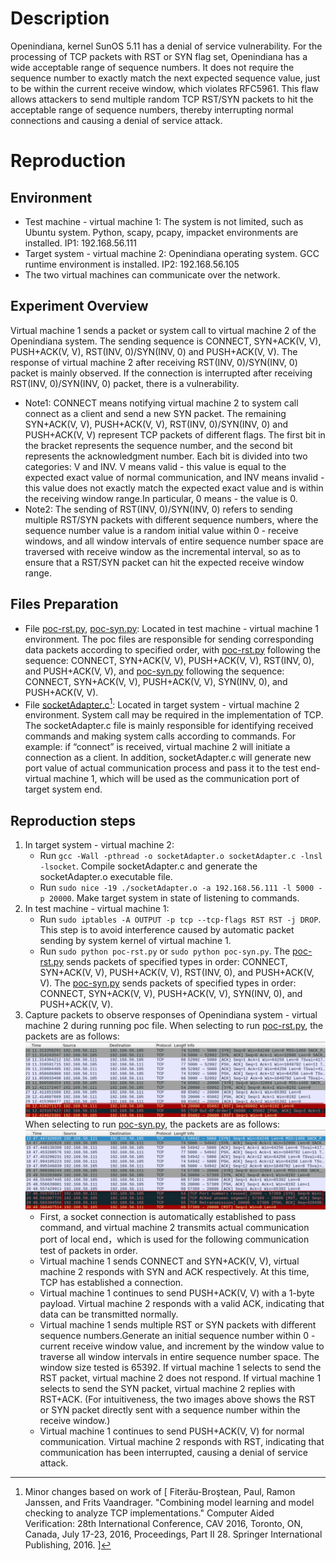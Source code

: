 # Description
Openindiana, kernel SunOS 5.11 has a denial of service vulnerability. For the processing of TCP packets with RST or SYN flag set, Openindiana has a wide acceptable range of sequence numbers. It does not require the sequence number to exactly match the next expected sequence value, just to be within the current receive window, which violates RFC5961. This flaw allows attackers to send multiple random TCP RST/SYN packets to hit the acceptable range of sequence numbers, thereby interrupting normal connections and causing a denial of service attack.

# Reproduction
## Environment
* Test machine - virtual machine 1: The system is not limited, such as Ubuntu system. Python, scapy, pcapy, impacket environments are installed. IP1: 192.168.56.111 
* Target system - virtual machine 2: Openindiana operating system. GCC runtime environment is installed. IP2: 192.168.56.105 
* The two virtual machines can communicate over the network.

## Experiment Overview
Virtual machine 1 sends a packet or system call to virtual machine 2 of the Openindiana system. The sending sequence is CONNECT, SYN+ACK(V, V), PUSH+ACK(V, V), RST(INV, 0)/SYN(INV, 0) and PUSH+ACK(V, V). The response of virtual machine 2 after receiving RST(INV, 0)/SYN(INV, 0) packet is mainly observed. If the connection is interrupted after receiving RST(INV, 0)/SYN(INV, 0) packet, there is a vulnerability. 
* Note1: CONNECT means notifying virtual machine 2 to system call connect as a client and send a new SYN packet. The remaining SYN+ACK(V, V), PUSH+ACK(V, V), RST(INV, 0)/SYN(INV, 0) and PUSH+ACK(V, V) represent TCP packets of different flags. The first bit in the bracket represents the sequence number, and the second bit represents the acknowledgment number. Each bit is divided into two categories: V and INV. V means valid - this value is equal to the expected exact value of normal communication, and INV means invalid - this value does not exactly match the expected exact value and is within the receiving window range.In particular, 0 means - the value is 0.
* Note2: The sending of RST(INV, 0)/SYN(INV, 0) refers to sending multiple RST/SYN packets with different sequence numbers, where the sequence number value is a random initial value within 0 - receive windows, and  all window intervals of entire sequence number space are traversed with receive window as the incremental interval, so as to ensure that a RST/SYN packet can hit the expected receive window range.

## Files Preparation
* File [poc-rst.py](https://github.com/zq-star/TCP-Vuln-Report/blob/master/Openindiana%20minimal/tcp-rst-syn/poc-rst.py), [poc-syn.py](https://github.com/zq-star/TCP-Vuln-Report/blob/master/Openindiana%20minimal/tcp-rst-syn/poc-syn.py): Located in test machine - virtual machine 1 environment. The poc files are responsible for sending corresponding data packets according to specified order, with [poc-rst.py](https://github.com/zq-star/TCP-Vuln-Report/blob/master/Openindiana%20minimal/tcp-rst-syn/poc-rst.py) following the sequence: CONNECT, SYN+ACK(V, V), PUSH+ACK(V, V), RST(INV, 0), and PUSH+ACK(V, V), and [poc-syn.py](https://github.com/zq-star/TCP-Vuln-Report/blob/master/Openindiana%20minimal/tcp-rst-syn/poc-syn.py) following the sequence: CONNECT, SYN+ACK(V, V), PUSH+ACK(V, V), SYN(INV, 0), and PUSH+ACK(V, V). 
* File [socketAdapter.c](https://github.com/zq-star/TCP-Vuln-Report/blob/master/Openindiana%20minimal/SutAdapter/socketAdapter.c)[^socketAdapterCode]: Located in target system - virtual machine 2 environment. System call may be required in the implementation of TCP. The socketAdapter.c file is mainly responsible for identifying received commands and making system calls according to commands. For example: if “connect” is received, virtual machine 2 will initiate a connection as a client. In addition, socketAdapter.c will generate new port value of actual communication process and pass it to the test end-virtual machine 1, which will be used as the communication port of target system end.

## Reproduction steps
1. In target system - virtual machine 2:
   * Run `gcc -Wall -pthread -o socketAdapter.o socketAdapter.c -lnsl -lsocket`. Compile socketAdapter.c and generate the socketAdapter.o executable file. 
   * Run `sudo nice -19 ./socketAdapter.o -a 192.168.56.111 -l 5000 -p 20000`. Make target system in state of listening to commands.
2. In test machine - virtual machine 1:
   * Run `sudo iptables -A OUTPUT -p tcp --tcp-flags RST RST -j DROP`. This step is to avoid interference caused by automatic packet sending by system kernel of virtual machine 1.
   * Run `sudo python poc-rst.py` or `sudo python poc-syn.py`. The [poc-rst.py](https://github.com/zq-star/TCP-Vuln-Report/blob/master/Openindiana%20minimal/tcp-rst-syn/poc-rst.py) sends packets of specified types in order: CONNECT, SYN+ACK(V, V), PUSH+ACK(V, V), RST(INV, 0), and PUSH+ACK(V, V). The [poc-syn.py](https://github.com/zq-star/TCP-Vuln-Report/blob/master/Openindiana%20minimal/tcp-rst-syn/poc-syn.py) sends packets of specified types in order: CONNECT, SYN+ACK(V, V), PUSH+ACK(V, V), SYN(INV, 0), and PUSH+ACK(V, V).
3. Capture packets to observe responses of Openindiana system - virtual machine 2 during running poc file. When selecting to run [poc-rst.py](https://github.com/zq-star/TCP-Vuln-Report/blob/master/Openindiana%20minimal/tcp-rst-syn/poc-rst.py), the packets are as follows: 
![packets-rst](https://github.com/zq-star/TCP-Vuln-Report/blob/master/Openindiana%20minimal/pictures/tcp-rst.png) When selecting to run [poc-syn.py](https://github.com/zq-star/TCP-Vuln-Report/blob/master/Openindiana%20minimal/tcp-rst-syn/poc-syn.py), the packets are as follows: ![packets-syn](https://github.com/zq-star/TCP-Vuln-Report/blob/master/Openindiana%20minimal/pictures/tcp-syn.png)
   * First, a socket connection is automatically established to pass command, and virtual machine 2 transmits actual communication port of local end，which is used for the following communication test of packets in order.
   * Virtual machine 1 sends CONNECT and SYN+ACK(V, V), virtual machine 2 responds with SYN and ACK respectively. At this time, TCP has established a connection.
   * Virtual machine 1 continues to send PUSH+ACK(V, V) with a 1-byte payload. Virtual machine 2 responds with a valid ACK, indicating that data can be transmitted normally.
   * Virtual machine 1 sends multiple RST or SYN packets with different sequence numbers.Generate an initial sequence number within 0 - current receive window value, and increment by the window value to traverse all window intervals in entire sequence number space. The window size tested is 65392. If virtual machine 1 selects to send the RST packet, virtual machine 2 does not respond. If virtual machine 1 selects to send the SYN packet, virtual machine 2 replies with RST+ACK. (For intuitiveness, the two images above shows the RST or SYN packet directly sent with a sequence number within the receive window.)
   * Virtual machine 1 continues to send PUSH+ACK(V, V) for normal communication. Virtual machine 2 responds with RST, indicating that communication has been interrupted, causing a denial of service attack.
  
[^socketAdapterCode]: Minor changes based on work of [ Fiterău-Broştean, Paul, Ramon Janssen, and Frits Vaandrager. "Combining model learning and model checking to analyze TCP implementations." Computer Aided Verification: 28th International Conference, CAV 2016, Toronto, ON, Canada, July 17-23, 2016, Proceedings, Part II 28. Springer International Publishing, 2016. ]

